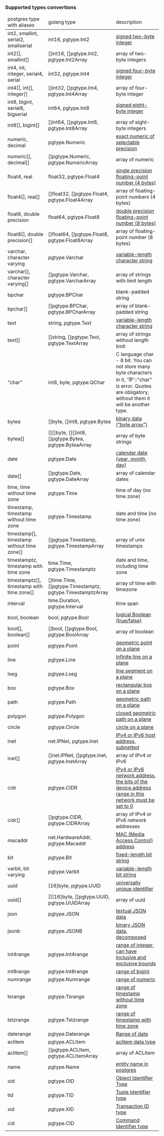 <h3>Supported types convertions</h3>
<table>
  <thead>
    <tr>
      <td>postgres type with aliases</td>
      <td>golang type</td>
      <td>description</td>
    </tr>
  </thead><tbody>
    <tr>
      <td>int2, smallint, serial2, smallserial</td>
      <td>int16, pgtype.Int2</td>
      <td><a href="https://www.postgresql.org/docs/current/datatype-numeric.html#DATATYPE-INT" target="_blank">signed two-byte integer</a></td>
    </tr><tr>
      <td>int2[], smallint[]</td>
      <td>[]int16, []pgtype.Int2, pgtype.Int2Array</td>
      <td>array of two-byte integers</td>
    </tr><tr>
      <td>int4, int, integer, serial4, serial</td>
      <td>int32, pgtype.Int4</td>
      <td><a href="https://www.postgresql.org/docs/current/datatype-numeric.html#DATATYPE-INT" target="_blank">signed four-byte integer</a></td>
    </tr><tr>
      <td>int4[], int[], integer[]</td>
      <td>[]int32, []pgtype.Int4, pgtype.Int4Array</td>
      <td>array of four-byte integer</td>
    </tr><tr>
      <td>int8, bigint, serial8, bigserial</td>
      <td>int64, pgtype.Int8</td>
      <td><a href="https://www.postgresql.org/docs/current/datatype-numeric.html#DATATYPE-INT" target="_blank">signed eight-byte integer</a></td>
    </tr><tr>
      <td>int8[], bigint[]</td>
      <td>[]int64, []pgtype.Int8, pgtype.Int8Array</td>
      <td>array of eight-byte integers</td>
    </tr><tr>
      <td>numeric, decimal</td>
      <td>pgtype.Numeric</td>
      <td><a href="https://www.postgresql.org/docs/current/datatype-numeric.html#DATATYPE-NUMERIC-DECIMAL" target="_blank">exact numeric of selectable precision</a></td>
    </tr><tr>
      <td>numeric[], decimal[]</td>
      <td>[]pgtype.Numeric, pgtype.NumericArray</td>
      <td>array of numeric</td>
    </tr><tr>
      <td>float4, real</td>
      <td>float32, pgtype.Float4</td>
      <td><a href="https://www.postgresql.org/docs/current/datatype-numeric.html#DATATYPE-FLOAT" target="_blank">single precision floating-point number (4 bytes)</a></td>
    </tr><tr>
      <td>float4[], real[]</td>
      <td>[]float32, []pgtype.Float4, pgtype.Float4Array</td>
      <td>array of floating-point numbers (4 bytes)</td>
    </tr><tr>
      <td>float8, double precision</td>
      <td>float64, pgtype.Float8</td>
      <td><a href="https://www.postgresql.org/docs/current/datatype-numeric.html#DATATYPE-FLOAT" target="_blank">double precision floating-point number (8 bytes)</a></td>
    </tr><tr>
      <td>float8[], double precision[]</td>
      <td>[]float64, []pgtype.Float8, pgtype.Float8Array</td>
      <td>array of floating-point number (8 bytes)</td>
    </tr><tr>
      <td>varchar, character varying</td>
      <td>pgtype.Varchar</td>
      <td><a href="https://www.postgresql.org/docs/current/datatype-character.html" target="_blank">variable-length character string</a></td>
    </tr><tr>
      <td>varchar[], character varying[]</td>
      <td>[]pgtype.Varchar, pgtype.VarcharArray</td>
      <td>array of strings with limit length</td>
    </tr><tr>
      <td>bpchar</td>
      <td>pgtype.BPChar</td>
      <td>blank-padded string</td>
    </tr><tr>
      <td>bpchar[]</td>
      <td>[]pgtype.BPChar, pgtype.BPCharArray</td>
      <td>array of blank-padded string</td>
    </tr><tr>
      <td>text</td>
      <td>string, pgtype.Text</td>
      <td><a href="https://www.postgresql.org/docs/current/datatype-character.html" target="_blank">variable-length character string</a></td>
    </tr><tr>
      <td>text[]</td>
      <td>[]string, []pgtype.Text, pgtype.TextArray</td>
      <td>array of strings without length limit</td>
    </tr><tr>
      <td>"char"</td>
      <td>int8, byte, pgtype.QChar</td>
      <td>C language char - 8 bit. You can not store many byte characters in it, '字'::"char" is error. Quotes are obligatory, without them it will be another type.</td>
    </tr><tr>
      <td>bytea</td>
      <td>[]byte, []int8, pgtype.Bytea</td>
      <td><a href="https://www.postgresql.org/docs/current/datatype-binary.html" target="_blank">binary data (“byte array”)</a></td>
    </tr><tr>
      <td>bytea[]</td>
      <td>[][]byte, [][]int8, []pgtype.Bytea, pgtype.ByteaArray</td>
      <td>array of byte strings</td>
    </tr><tr>
      <td>date</td>
      <td>pgtype.Date</td>
      <td><a href="https://www.postgresql.org/docs/current/datatype-datetime.html" target="_blank">calendar date (year, month, day)</a></td>
    </tr><tr>
      <td>date[]</td>
      <td>[]pgtype.Date, pgtype.DateArray</td>
      <td>array of calendar dates</td>
    </tr><tr>
      <td>time, time without time zone</td>
      <td>pgtype.Time</td>
      <td>time of day (no time zone)</td>
    </tr><tr>
      <td>timestamp, timestamp without time zone</td>
      <td>pgtype.Timestamp</td>
      <td>date and time (no time zone)</td>
    </tr><tr>
      <td>timestamp[], timestamp without time zone[]</td>
      <td>[]pgtype.Timestamp, pgtype.TimestampArray</td>
      <td>array of unix timestamps</td>
    </tr><tr>
      <td>timestamptz, timestamp with time zone</td>
      <td>time.Time, pgtype.Timestamptz</td>
      <td>date and time, including time zone</td>
    </tr><tr>
      <td>timestamptz[], timestamp with time zone[]</td>
      <td>[]time.Time, []pgtype.Timestamptz, pgtype.TimestamptzArray</td>
      <td>array of time with timezone</td>
    </tr><tr>
      <td>interval</td>
      <td>time.Duration, pgtype.Interval</td>
      <td>time span</td>
    </tr><tr>
      <td>bool, boolean</td>
      <td>bool, pgtype.Bool</td>
      <td><a href="https://www.postgresql.org/docs/current/datatype-boolean.html" target="_blank">logical Boolean (true/false)</a></td>
    </tr><tr>
      <td>bool[], boolean[]</td>
      <td>[]bool, []pgtype.Bool, pgtype.BoolArray</td>
      <td>array of boolean</td>
    </tr><tr>
      <td>point</td>
      <td>pgtype.Point</td>
      <td><a href="https://www.postgresql.org/docs/current/datatype-geometric.html#id-1.5.7.16.5" target="_blank">geometric point on a plane</a></td>
    </tr><tr>
      <td>line</td>
      <td>pgtype.Line</td>
      <td><a href="https://www.postgresql.org/docs/current/datatype-geometric.html#DATATYPE-LINE" target="_blank">infinite line on a plane</a></td>
    </tr><tr>
      <td>lseg</td>
      <td>pgtype.Lseg</td>
      <td><a href="https://www.postgresql.org/docs/current/datatype-geometric.html#DATATYPE-LSEG" target="_blank">line segment on a plane</a></td>
    </tr><tr>
      <td>box</td>
      <td>pgtype.Box</td>
      <td><a href="https://www.postgresql.org/docs/current/datatype-geometric.html#id-1.5.7.16.8" target="_blank">rectangular box on a plane</a></td>
    </tr><tr>
      <td>path</td>
      <td>pgtype.Path</td>
      <td><a href="https://www.postgresql.org/docs/current/datatype-geometric.html#id-1.5.7.16.9" target="_blank">geometric path on a plane</a></td>
    </tr><tr>
      <td>polygon</td>
      <td>pgtype.Polygon</td>
      <td><a href="https://www.postgresql.org/docs/current/datatype-geometric.html#DATATYPE-POLYGON" target="_blank">closed geometric path on a plane</a></td>
    </tr><tr>
      <td>circle</td>
      <td>pgtype.Circle</td>
      <td><a href="https://www.postgresql.org/docs/current/datatype-geometric.html#DATATYPE-CIRCLE" target="_blank">circle on a plane</a></td>
    </tr><tr>
      <td>inet</td>
      <td>net.IPNet, pgtype.Inet</td>
      <td><a href="https://www.postgresql.org/docs/current/datatype-net-types.html#DATATYPE-INET" target="_blank">IPv4 or IPv6 host address, subnetted</a></td>
    </tr><tr>
      <td>inet[]</td>
      <td>[]net.IPNet, []pgtype.Inet, pgtype.InetArray</td>
      <td>array of IPv4 or IPv6</td>
    </tr><tr>
      <td>cidr</td>
      <td>pgtype.CIDR</td>
      <td><a href="https://www.postgresql.org/docs/current/datatype-net-types.html#DATATYPE-CIDR" target="_blank">IPv4 or IPv6 network address, the bits of the device address range in this network must be set to 0</a></td>
    </tr><tr>
      <td>cidr[]</td>
      <td>[]pgtype.CIDR, pgtype.CIDRArray</td>
      <td>array of IPv4 or IPv6 network addresses</td>
    </tr><tr>
      <td>macaddr</td>
      <td>net.HardwareAddr, pgtype.Macaddr</td>
      <td><a href="https://www.postgresql.org/docs/current/datatype-net-types.html#DATATYPE-MACADDR" target="_blank">MAC (Media Access Control) address</a></td>
    </tr><tr>
      <td>bit</td>
      <td>pgtype.Bit</td>
      <td><a href="https://www.postgresql.org/docs/current/datatype-bit.html" target="_blank">fixed-length bit string</a></td>
    </tr><tr>
      <td>varbit, bit varying</td>
      <td>pgtype.Varbit</td>
      <td><a href="https://www.postgresql.org/docs/current/datatype-bit.html" target="_blank">variable-length bit string</a></td>
    </tr><tr>
      <td>uuid</td>
      <td>[16]byte, pgtype.UUID</td>
      <td><a href="https://www.postgresql.org/docs/current/datatype-uuid.html" target="_blank">universally unique identifier</a></td>
    </tr><tr>
      <td>uuid[]</td>
      <td>[][16]byte, []pgtype.UUID, pgtype.UUIDArray</td>
      <td>array of uuid</td>
    </tr><tr>
      <td>json</td>
      <td>pgtype.JSON</td>
      <td><a href="https://www.postgresql.org/docs/current/datatype-json.html" target="_blank">textual JSON data</a></td>
    </tr><tr>
      <td>jsonb</td>
      <td>pgtype.JSONB</td>
      <td><a href="https://www.postgresql.org/docs/current/datatype-json.html#JSON-CONTAINMENT" target="_blank">binary JSON data, decomposed</a></td>
    </tr><tr>
      <td>int4range</td>
      <td>pgtype.Int4range</td>
      <td><a href="https://www.postgresql.org/docs/current/rangetypes.html" target="_blank">range of integer, can have inclusive and exclusive bounds</a></td>
    </tr><tr>
      <td>int8range</td>
      <td>pgtype.Int8range</td>
      <td><a href="https://www.postgresql.org/docs/current/rangetypes.html" target="_blank">range of bigint</a></td>
    </tr><tr>
      <td>numrange</td>
      <td>pgtype.Numrange</td>
      <td><a href="https://www.postgresql.org/docs/current/rangetypes.html" target="_blank">range of numeric</a></td>
    </tr><tr>
      <td>tsrange</td>
      <td>pgtype.Tsrange</td>
      <td><a href="https://www.postgresql.org/docs/current/rangetypes.html" target="_blank">range of timestamp without time zone</a></td>
    </tr><tr>
      <td>tstzrange</td>
      <td>pgtype.Tstzrange</td>
      <td><a href="https://www.postgresql.org/docs/current/rangetypes.html" target="_blank">range of timestamp with time zone</a></td>
    </tr><tr>
      <td>daterange</td>
      <td>pgtype.Daterange</td>
      <td><a href="https://www.postgresql.org/docs/current/rangetypes.html" target="_blank">Range of date</a></td>
    </tr><tr>
      <td>aclitem</td>
      <td>pgtype.ACLItem</td>
      <td><a href="https://github.com/jackc/pgtype/blob/9e700ff067212a8c0d4a2020825a219f045b7571/aclitem.go#L21" target="_blank">aclitem data type</a></td>
    </tr><tr>
      <td>aclitem[]</td>
      <td>[]pgtype.ACLItem, pgtype.ACLItemArray</td>
      <td>array of ACLItem</td>
    </tr><tr>
      <td>name</td>
      <td>pgtype.Name</td>
      <td><a href="https://github.com/jackc/pgtype/blob/9e700ff067212a8c0d4a2020825a219f045b7571/name.go#L20" target="_blank">entity name in postgres</a></td>
    </tr><tr>
      <td>oid</td>
      <td>pgtype.OID</td>
      <td><a href="https://github.com/jackc/pgtype/blob/9e700ff067212a8c0d4a2020825a219f045b7571/oid.go#L19" target="_blank">Object Identifier Type</a></td>
    </tr><tr>
      <td>tid</td>
      <td>pgtype.TID</td>
      <td><a href="https://github.com/jackc/pgtype/blob/9e700ff067212a8c0d4a2020825a219f045b7571/tid.go#L25" target="_blank">Tuple Identifier type</a></td>
    </tr><tr>
      <td>xid</td>
      <td>pgtype.XID</td>
      <td><a href="https://github.com/jackc/pgtype/blob/9e700ff067212a8c0d4a2020825a219f045b7571/xid.go#L21" target="_blank">Transaction ID type</a></td>
    </tr><tr>
      <td>cid</td>
      <td>pgtype.CID</td>
      <td><a href="https://github.com/jackc/pgtype/blob/9e700ff067212a8c0d4a2020825a219f045b7571/cid.go#L18" target="_blank">Command Identifier type</a></td>
    </tr>
  </tbody>
</table>
